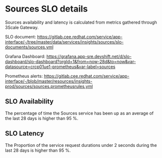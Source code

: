 # Sources SLO details

Sources availability and latency is calculated from metrics gathered through 3Scale Gateway.

SLO document: https://gitlab.cee.redhat.com/service/app-interface/-/tree/master/data/services/insights/sources/slo-documents/sources.yml

Grafana Dashboard: https://grafana.app-sre.devshift.net/d/slo-dashboard/slo-dashboard?orgId=1&from=now-28d&to=now&var-datasource=crcp01ue1-prometheus&var-label=sources 


Prometheus alerts: https://gitlab.cee.redhat.com/service/app-interface/-/blob/master/resources/insights-prod/sources/sources.prometheusrules.yml 

## SLO Availability
The percentage of time the Sources service has been up as an average of the last 28 days is higher than 95 %.


## SLO Latency
The Proportion of the service request durations under 2 seconds during the last 28 days is higher than 95 %.

